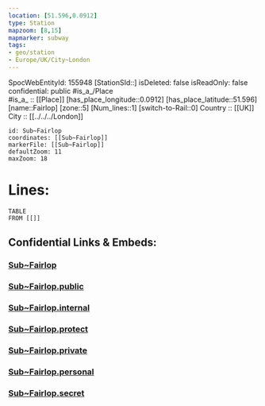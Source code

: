 ```yaml
---
location: [51.596,0.0912] 
type: Station 
mapzoom: [8,15] 
mapmarker: subway 
tags:
- geo/station
- Europe/UK/City~London
---
```

SpocWebEntityId: 155948
[StationSId::] 
isDeleted: false
isReadOnly: false
confidential: public
#is_a_/Place  
#is_a_ :: [[Place]] 
[has_place_longitude::0.0912] 
[has_place_latitude::51.596] 
[name::Fairlop] 
[zone::5] 
[Num_lines::1] 
[switch-to-Rail::0] 
Country :: [[UK]]  
City :: [[../../../London]]  


```leaflet
id: Sub~Fairlop
coordinates: [[Sub~Fairlop]] 
markerFile: [[Sub~Fairlop]] 
defaultZoom: 11 
maxZoom: 18
```


# Lines: 
```dataview
TABLE 
FROM [[]] 
```


## Confidential Links & Embeds: 

### [Sub~Fairlop](/_Standards/Earth/Continent/Europe/Europe~North/UK/England/Regions~England/London,Greater/cities~GreaterLondon/Underground/Station/Sub~Fairlop.md) 

### [Sub~Fairlop.public](/_public/Earth/Continent/Europe/Europe~North/UK/England/Regions~England/London,Greater/cities~GreaterLondon/Underground/Station/Sub~Fairlop.public.md) 

### [Sub~Fairlop.internal](/_internal/Earth/Continent/Europe/Europe~North/UK/England/Regions~England/London,Greater/cities~GreaterLondon/Underground/Station/Sub~Fairlop.internal.md) 

### [Sub~Fairlop.protect](/_protect/Earth/Continent/Europe/Europe~North/UK/England/Regions~England/London,Greater/cities~GreaterLondon/Underground/Station/Sub~Fairlop.protect.md) 

### [Sub~Fairlop.private](/_private/Earth/Continent/Europe/Europe~North/UK/England/Regions~England/London,Greater/cities~GreaterLondon/Underground/Station/Sub~Fairlop.private.md) 

### [Sub~Fairlop.personal](/_personal/Earth/Continent/Europe/Europe~North/UK/England/Regions~England/London,Greater/cities~GreaterLondon/Underground/Station/Sub~Fairlop.personal.md) 

### [Sub~Fairlop.secret](/_secret/Earth/Continent/Europe/Europe~North/UK/England/Regions~England/London,Greater/cities~GreaterLondon/Underground/Station/Sub~Fairlop.secret.md)

